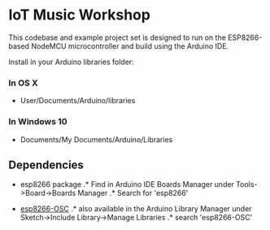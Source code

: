 # IoT Music Workshop

This codebase and example project set is designed to run on the ESP8266-based NodeMCU microcontroller and build using the Arduino IDE.

Install in your Arduino libraries folder:

### In OS X
* User/Documents/Arduino/libraries

### In Windows 10
* Documents/My Documents/Arduino/Libraries

## Dependencies

* esp8266 package
.* Find in Arduino IDE Boards Manager under Tools->Board->Boards Manager
.* Search for 'esp8266'

* [esp8266-OSC](https://github.com/sandeepmistry/esp8266-OSC)
.* also available in the Arduino Library Manager under Sketch->Include Library->Manage Libraries
.* search 'esp8266-OSC'

